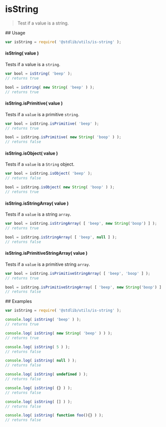 isString
===
> Test if a value is a string.

<section class="usage">
## Usage

``` javascript
var isString = require( '@stdlib/utils/is-string' );
```


#### isString( value )

Tests if a value is a `string`.

``` javascript
var bool = isString( 'beep' );
// returns true

bool = isString( new String( 'beep' ) );
// returns true
```

#### isString.isPrimitive( value )

Tests if a `value` is a primitive `string`.

``` javascript
var bool = isString.isPrimitive( 'beep' );
// returns true

bool = isString.isPrimitive( new String( 'boop' ) );
// returns false
```

#### isString.isObject( value )

Tests if a `value` is a `String` object.

``` javascript
var bool = isString.isObject( 'beep' );
// returns false

bool = isString.isObject( new String( 'boop' ) );
// returns true
```

#### isString.isStringArray( value )

Tests if a `value` is a string `array`.

``` javascript
var bool = isString.isStringArray( [ 'beep', new String('boop') ] );
// returns true

bool = isString.isStringArray( [ 'beep', null ] );
// returns false
```

#### isString.isPrimitiveStringArray( value )

Tests if a `value` is a primitive string `array`.

``` javascript
var bool = isString.isPrimitiveStringArray( [ 'beep', 'boop' ] );
// returns true

bool = isString.isPrimitiveStringArray( [ 'beep', new String('boop') ] );
// returns false
```
<!-- </usage> -->

<section class="examples">
## Examples

``` javascript
var isString = require( '@stdlib/utils/is-string' );

console.log( isString( 'beep' ) );
// returns true

console.log( isString( new String( 'beep' ) ) );
// returns true

console.log( isString( 5 ) );
// returns false

console.log( isString( null ) );
// returns false

console.log( isString( undefined ) );
// returns false

console.log( isString( {} ) );
// returns false

console.log( isString( [] ) );
// returns false

console.log( isString( function foo(){} ) );
// returns false
```
<!-- </examples> -->

<section class="links">
<!-- </links> -->
